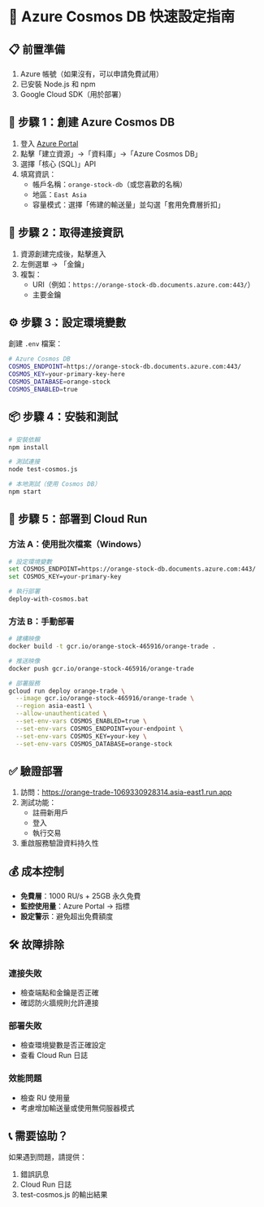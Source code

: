 # 🚀 Azure Cosmos DB 快速設定指南

## 📋 前置準備

1. Azure 帳號（如果沒有，可以申請免費試用）
2. 已安裝 Node.js 和 npm
3. Google Cloud SDK（用於部署）

## 🔧 步驟 1：創建 Azure Cosmos DB

1. 登入 [Azure Portal](https://portal.azure.com)
2. 點擊「建立資源」→「資料庫」→「Azure Cosmos DB」
3. 選擇「核心 (SQL)」API
4. 填寫資訊：
   - 帳戶名稱：`orange-stock-db`（或您喜歡的名稱）
   - 地區：`East Asia`
   - 容量模式：選擇「佈建的輸送量」並勾選「套用免費層折扣」

## 🔑 步驟 2：取得連接資訊

1. 資源創建完成後，點擊進入
2. 左側選單 → 「金鑰」
3. 複製：
   - URI（例如：`https://orange-stock-db.documents.azure.com:443/`）
   - 主要金鑰

## ⚙️ 步驟 3：設定環境變數

創建 `.env` 檔案：

```bash
# Azure Cosmos DB
COSMOS_ENDPOINT=https://orange-stock-db.documents.azure.com:443/
COSMOS_KEY=your-primary-key-here
COSMOS_DATABASE=orange-stock
COSMOS_ENABLED=true
```

## 📦 步驟 4：安裝和測試

```bash
# 安裝依賴
npm install

# 測試連接
node test-cosmos.js

# 本地測試（使用 Cosmos DB）
npm start
```

## 🚀 步驟 5：部署到 Cloud Run

### 方法 A：使用批次檔案（Windows）

```bash
# 設定環境變數
set COSMOS_ENDPOINT=https://orange-stock-db.documents.azure.com:443/
set COSMOS_KEY=your-primary-key

# 執行部署
deploy-with-cosmos.bat
```

### 方法 B：手動部署

```bash
# 建構映像
docker build -t gcr.io/orange-stock-465916/orange-trade .

# 推送映像
docker push gcr.io/orange-stock-465916/orange-trade

# 部署服務
gcloud run deploy orange-trade \
  --image gcr.io/orange-stock-465916/orange-trade \
  --region asia-east1 \
  --allow-unauthenticated \
  --set-env-vars COSMOS_ENABLED=true \
  --set-env-vars COSMOS_ENDPOINT=your-endpoint \
  --set-env-vars COSMOS_KEY=your-key \
  --set-env-vars COSMOS_DATABASE=orange-stock
```

## ✅ 驗證部署

1. 訪問：https://orange-trade-1069330928314.asia-east1.run.app
2. 測試功能：
   - 註冊新用戶
   - 登入
   - 執行交易
3. 重啟服務驗證資料持久性

## 💰 成本控制

- **免費層**：1000 RU/s + 25GB 永久免費
- **監控使用量**：Azure Portal → 指標
- **設定警示**：避免超出免費額度

## 🛠️ 故障排除

### 連接失敗
- 檢查端點和金鑰是否正確
- 確認防火牆規則允許連接

### 部署失敗
- 檢查環境變數是否正確設定
- 查看 Cloud Run 日誌

### 效能問題
- 檢查 RU 使用量
- 考慮增加輸送量或使用無伺服器模式

## 📞 需要協助？

如果遇到問題，請提供：
1. 錯誤訊息
2. Cloud Run 日誌
3. test-cosmos.js 的輸出結果 